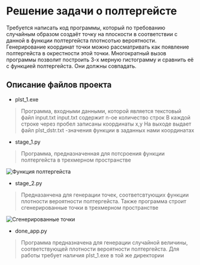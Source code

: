 # Решение задачи о полтергейсте
Требуется написать код программы, который по требованию случайным образом создаёт точку на плоскости в соответствии с данной в функции полтергейста плотнсотью вероятности. Генерирование координат точки можно рассматривать как появление полтергейста в окрестности этой точки. Многократный вызов программы позволит построить 3-х мерную гистограмму и сравнить её с функцией полтергейста. Они должны совпадать.

## Описание файлов проекта
- plst_1.exe
>Программа, входными данными, которой является текстовый файл input.txt
>input.txt содержит n-ое количество строк 
>В каждой строке через пробел записаны координаты x,y
>На выходе выдает файл plst_dstr.txt -значения функции в заданных нами координатах

- stage_1.py

>Программа, предназначенная для потсроения функции полтергейста в трехмерном пространстве
<image src="Figure_2.png" alt="Функция полтергейста">


- stage_2.py

>Предназанчена для генерации точек, соответсвтующих функции плотности вероятности 
>полтергейста. Также программа строит сгенерированные точки в трехмерном пространстве
<image src="Figure_1.png" alt="Сгенерированные точки">

- done_app.py

>Программа предназначена для генерации случайной величины, соответствующей плотности
>вероятности полтергейста. Для работы требует наличия plst_1.exe в той же директории